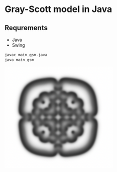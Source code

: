 # Gray-Scott model in Java
## Requrements
- Java
- Swing
```
javac main_gsm.java
java main_gsm
```
![](img.png)